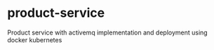# product-service
Product service with activemq implementation and deployment using docker kubernetes
